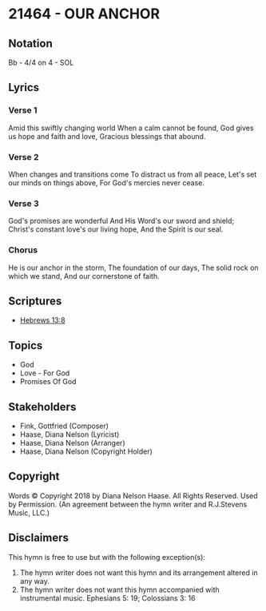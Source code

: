 # 21464 - OUR ANCHOR

## Notation

Bb - 4/4 on 4 - SOL

## Lyrics

### Verse 1

Amid this swiftly changing world When a calm cannot be found, God gives us hope and faith and love, Gracious blessings that abound.

### Verse 2

When changes and transitions come To distract us from all peace, Let's set our minds on things above, For God's mercies never cease.

### Verse 3

God's promises are wonderful And His Word's our sword and shield; Christ's constant love's our living hope, And the Spirit is our seal.

### Chorus

He is our anchor in the storm, The foundation of our days, The solid rock on which we stand, And our cornerstone of faith.


## Scriptures

- [Hebrews 13:8](https://www.biblegateway.com/passage/?search=Hebrews%2013%3A8)

## Topics

- God
- Love - For God
- Promises Of God

## Stakeholders

- Fink, Gottfried   (Composer)
- Haase, Diana Nelson (Lyricist)
- Haase, Diana Nelson (Arranger)
- Haase, Diana Nelson (Copyright Holder)

## Copyright

Words © Copyright 2018 by Diana Nelson Haase. All Rights Reserved. Used by Permission.
(An agreement between the hymn writer and R.J.Stevens Music, LLC.)

## Disclaimers

This hymn is free to use but with the following exception(s):
1. The hymn writer does not want this hymn and its arrangement altered in any way.
2. The hymn writer does not want this hymn accompanied with instrumental music.
Ephesians 5: 19; Colossians 3: 16

